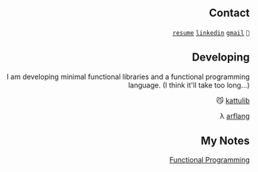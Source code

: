 <div align="right">

## Contact
[```resume```](https://shadowed-fold-d15.notion.site/Sergen-epo-lu-ad935aae28b44eefa8a79bde0d575c3f)
[```linkedin```](https://www.linkedin.com/in/sergencepoglu/)
[```gmail```](mailto:dev.csgn@gmail.com)
``` 🤙 ```

## Developing
I am developing minimal functional libraries and a functional programming language. (I think it'll take too long...)

😼 [kattulib](https://github.com/kattulib)

λ [arflang](https://github.com/arflang)

## My Notes
[Functional Programming](https://shadowed-fold-d15.notion.site/c7a94bd78e874da88bb19563056114ae?v=ae95ed31a3d64b95bf33edda6053be4e&pvs=4)
